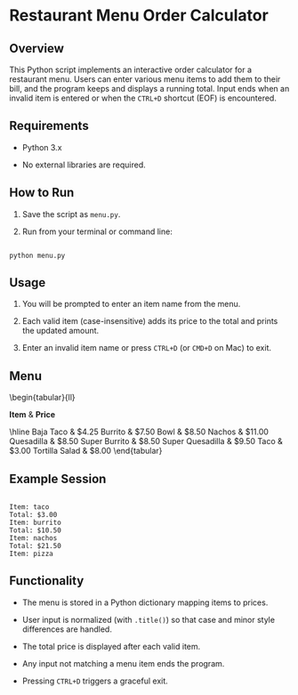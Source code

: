 # Restaurant Menu Order Calculator


## Overview

This Python script implements an interactive order calculator for a restaurant menu. Users can enter various menu items to add them to their bill, and the program keeps and displays a running total. Input ends when an invalid item is entered or when the `CTRL+D` shortcut (EOF) is encountered.

## Requirements

- Python 3.x

- No external libraries are required.

## How to Run

1. Save the script as `menu.py`.

2. Run from your terminal or command line:

```

python menu.py

```

## Usage

1. You will be prompted to enter an item name from the menu.

2. Each valid item (case-insensitive) adds its price to the total and prints the updated amount.

3. Enter an invalid item name or press `CTRL+D` (or `CMD+D` on Mac) to exit.

## Menu

\begin{tabular}{ll}

**Item** & **Price**

\hline
Baja Taco            & \$4.25
Burrito              & \$7.50
Bowl                 & \$8.50
Nachos               & \$11.00
Quesadilla           & \$8.50
Super Burrito        & \$8.50
Super Quesadilla     & \$9.50
Taco                 & \$3.00
Tortilla Salad       & \$8.00
\end{tabular}

## Example Session

```

Item: taco
Total: $3.00
Item: burrito
Total: $10.50
Item: nachos
Total: $21.50
Item: pizza

```

## Functionality

- The menu is stored in a Python dictionary mapping items to prices.

- User input is normalized (with `.title()`) so that case and minor style differences are handled.

- The total price is displayed after each valid item.

- Any input not matching a menu item ends the program.

- Pressing `CTRL+D` triggers a graceful exit.
